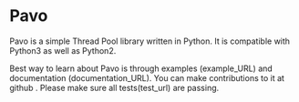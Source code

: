 # Pavo

Pavo is a simple Thread Pool library written in Python. It is compatible with Python3 as well as Python2.

Best way to learn about Pavo is through examples (example_URL)  and documentation (documentation_URL).
You can make contributions to it at github . Please make sure all tests(test_url) are passing.

